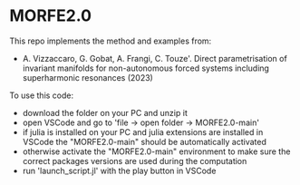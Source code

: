# MORFE2.0

This repo implements the method and examples from:
* A. Vizzaccaro, G. Gobat, A. Frangi, C. Touze'. Direct parametrisation of invariant manifolds for non-autonomous forced systems including superharmonic resonances (2023) 



To use this code:
- download the folder on your PC and unzip it
- open VSCode and go to 'file -> open folder -> MORFE2.0-main'
- if julia is installed on your PC and julia extensions are installed in VSCode the "MORFE2.0-main" should be automatically activated
- otherwise activate the "MORFE2.0-main" environment to make sure the correct packages versions are used during the computation
- run 'launch_script.jl' with the play button in VSCode
